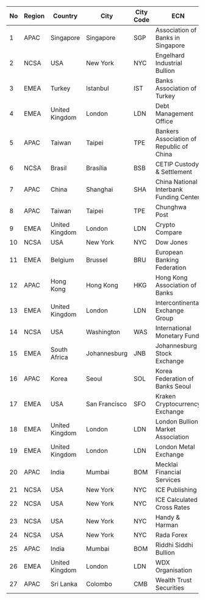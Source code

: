 | No | Region | Country | City | City Code | ECN | ECN Code |
| -- | -- | -- | -- | --  | -- | --  |
| 1 | APAC | Singapore | Singapore | SGP | Association of Banks in Singapore | ABS |
| 2 | NCSA | USA | New York | NYC | Engelhard Industrial Bullion | BASF |
| 3 | EMEA | Turkey | Istanbul | IST | Banks Association of Turkey | BAT |
| 4 | EMEA | United Kingdom | London | LDN | Debt Management Office | BDL |
| 5 | APAC | Taiwan | Taipei | TPE | Bankers Association of Republic of China | BRC |
| 6 | NCSA | Brasil | Brasília | BSB | CETIP Custody & Settlement | CET |
| 7 | APAC | China | Shanghai | SHA | China National Interbank Funding Center | CNI |
| 8 | APAC | Taiwan | Taipei | TPE | Chunghwa Post | CPT |
| 9 | EMEA | United Kingdom | London | LDN | Crypto Compare | CTC |
| 10 | NCSA | USA | New York | NYC | Dow Jones | DJ |
| 11 | EMEA | Belgium | Brussel | BRU | European Banking Federation | FBE |
| 12 | APAC | Hong Kong | Hong Kong | HKG | Hong Kong Association of Banks | HKAB |
| 13 | EMEA | United Kingdom | London | LDN | Intercontinental Exchange Group | ICE |
| 14 | NCSA | USA | Washington | WAS | International Monetary Fund | IMFD |
| 15 | EMEA | South Africa | Johannesburg | JNB | Johannesburg Stock Exchange | JSE |
| 16 | APAC | Korea | Seoul | SOL | Korea Federation of Banks Seoul | KFB |
| 17 | EMEA | USA | San Francisco | SFO | Kraken Cryptocurrency Exchange  | KKN |
| 18 | EMEA | United Kingdom | London | LDN | London Bullion Market Association | LBM |
| 19 | EMEA | United Kingdom | London | LDN | London Metal Exchange | LME |
| 20 | APAC | India | Mumbai | BOM | Mecklai Financial Services | MEC |
| 21 | NCSA | USA | New York | NYC | ICE Publishing | OTCD |
| 22 | NCSA | USA | New York | NYC | ICE Calculated Cross Rates | OTCX |
| 23 | NCSA | USA | New York | NYC | Handy & Harman | PMS |
| 24 | NCSA | USA | New York | NYC | Rada Forex | RADA |
| 25 | APAC | India | Mumbai | BOM | Riddhi Siddhi Bullion | RSBL |
| 26 | EMEA | United Kingdom | London | LDN | WDX Organisation | WDX |
| 27 | APAC | Sri Lanka | Colombo | CMB | Wealth Trust Securities | WTEY |


